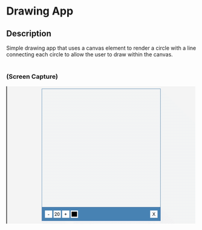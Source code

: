 # Drawing App

## Description
Simple drawing app that uses a canvas element to render a circle with a line connecting each circle to allow the user to draw within the canvas.
<br>
<br>

### (Screen Capture)
![Screenshot_Drawing App](./assets/p22-screencap.gif)